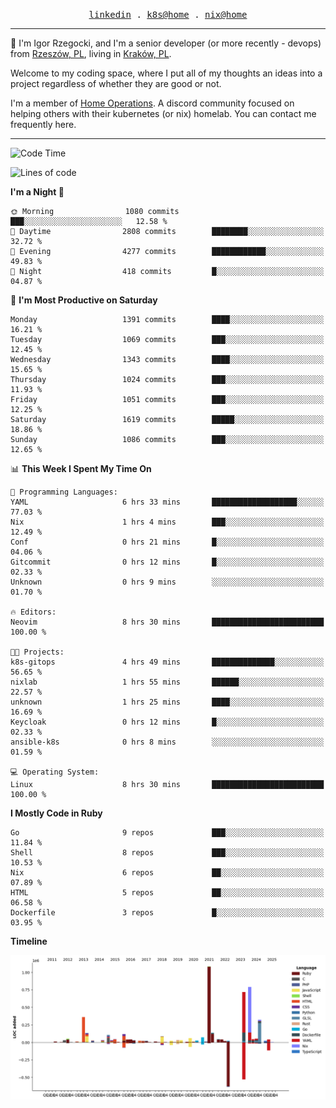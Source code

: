 <p align="center">
  <samp>
    <a href="https://www.linkedin.com/in/ajgon">linkedin</a> .
    <a href="https://github.com/deedee-ops/k8s-gitops">k8s@home</a> .
    <a href="https://github.com/deedee-ops/nixlab">nix@home</a>
  </samp>
</p>

----------------------------------------------------------------

:wave: I'm Igor Rzegocki, and I'm a senior developer (or more recently - devops) from [Rzeszów, PL](https://en.wikipedia.org/wiki/Rzesz%C3%B3w), living in [Kraków, PL](https://en.wikipedia.org/wiki/Krak%C3%B3w).

Welcome to my coding space, where I put all of my thoughts an ideas into a project regardless of whether they are good or not.

I'm a member of [Home Operations](https://discord.gg/home-operations). A discord community focused on helping others with their kubernetes (or nix) homelab. You can contact me frequently here.

----------------------------------------------------------------

<!--START_SECTION:waka-->
![Code Time](http://img.shields.io/badge/Code%20Time-849%20hrs%2044%20mins-blue)

![Lines of code](https://img.shields.io/badge/From%20Hello%20World%20I%27ve%20Written-4.8%20million%20lines%20of%20code-blue)

**I'm a Night 🦉** 

```text
🌞 Morning                1080 commits        ███░░░░░░░░░░░░░░░░░░░░░░   12.58 % 
🌆 Daytime                2808 commits        ████████░░░░░░░░░░░░░░░░░   32.72 % 
🌃 Evening                4277 commits        ████████████░░░░░░░░░░░░░   49.83 % 
🌙 Night                  418 commits         █░░░░░░░░░░░░░░░░░░░░░░░░   04.87 % 
```
📅 **I'm Most Productive on Saturday** 

```text
Monday                   1391 commits        ████░░░░░░░░░░░░░░░░░░░░░   16.21 % 
Tuesday                  1069 commits        ███░░░░░░░░░░░░░░░░░░░░░░   12.45 % 
Wednesday                1343 commits        ████░░░░░░░░░░░░░░░░░░░░░   15.65 % 
Thursday                 1024 commits        ███░░░░░░░░░░░░░░░░░░░░░░   11.93 % 
Friday                   1051 commits        ███░░░░░░░░░░░░░░░░░░░░░░   12.25 % 
Saturday                 1619 commits        █████░░░░░░░░░░░░░░░░░░░░   18.86 % 
Sunday                   1086 commits        ███░░░░░░░░░░░░░░░░░░░░░░   12.65 % 
```


📊 **This Week I Spent My Time On** 

```text
💬 Programming Languages: 
YAML                     6 hrs 33 mins       ███████████████████░░░░░░   77.03 % 
Nix                      1 hrs 4 mins        ███░░░░░░░░░░░░░░░░░░░░░░   12.49 % 
Conf                     0 hrs 21 mins       █░░░░░░░░░░░░░░░░░░░░░░░░   04.06 % 
Gitcommit                0 hrs 12 mins       █░░░░░░░░░░░░░░░░░░░░░░░░   02.33 % 
Unknown                  0 hrs 9 mins        ░░░░░░░░░░░░░░░░░░░░░░░░░   01.70 % 

🔥 Editors: 
Neovim                   8 hrs 30 mins       █████████████████████████   100.00 % 

🐱‍💻 Projects: 
k8s-gitops               4 hrs 49 mins       ██████████████░░░░░░░░░░░   56.65 % 
nixlab                   1 hrs 55 mins       ██████░░░░░░░░░░░░░░░░░░░   22.57 % 
unknown                  1 hrs 25 mins       ████░░░░░░░░░░░░░░░░░░░░░   16.69 % 
Keycloak                 0 hrs 12 mins       █░░░░░░░░░░░░░░░░░░░░░░░░   02.33 % 
ansible-k8s              0 hrs 8 mins        ░░░░░░░░░░░░░░░░░░░░░░░░░   01.59 % 

💻 Operating System: 
Linux                    8 hrs 30 mins       █████████████████████████   100.00 % 
```

**I Mostly Code in Ruby** 

```text
Go                       9 repos             ███░░░░░░░░░░░░░░░░░░░░░░   11.84 % 
Shell                    8 repos             ███░░░░░░░░░░░░░░░░░░░░░░   10.53 % 
Nix                      6 repos             ██░░░░░░░░░░░░░░░░░░░░░░░   07.89 % 
HTML                     5 repos             ██░░░░░░░░░░░░░░░░░░░░░░░   06.58 % 
Dockerfile               3 repos             █░░░░░░░░░░░░░░░░░░░░░░░░   03.95 % 
```



**Timeline**

![Lines of Code chart](https://raw.githubusercontent.com/ajgon/ajgon/master/assets/bar_graph.png)


<!--END_SECTION:waka-->

